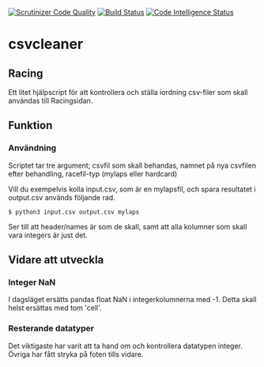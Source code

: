 [![Scrutinizer Code Quality](https://scrutinizer-ci.com/g/bredsjomagnus/csvcleaner/badges/quality-score.png?b=master)](https://scrutinizer-ci.com/g/bredsjomagnus/csvcleaner/?branch=master)
[![Build Status](https://scrutinizer-ci.com/g/bredsjomagnus/csvcleaner/badges/build.png?b=master)](https://scrutinizer-ci.com/g/bredsjomagnus/csvcleaner/build-status/master)
[![Code Intelligence Status](https://scrutinizer-ci.com/g/bredsjomagnus/csvcleaner/badges/code-intelligence.svg?b=master)](https://scrutinizer-ci.com/code-intelligence)

# csvcleaner
## Racing
Ett litet hjälpscript för att kontrollera och ställa iordning csv-filer som skall användas till Racingsidan.

## Funktion
### Användning
Scriptet tar tre argument; csvfil som skall behandas, namnet på nya csvfilen efter behandling, racefil-typ (mylaps eller hardcard)

Vill du exempelvis kolla input.csv, som är en mylapsfil, och spara resultatet i output.csv används följande rad.

`$ python3 input.csv output.csv mylaps`

Ser till att header/names är som de skall, samt att alla kolumner som skall vara integers är just det.

## Vidare att utveckla
### Integer NaN
I dagsläget ersätts pandas float NaN i integerkolumnerna med -1. Detta skall helst ersättas med tom 'cell'.

### Resterande datatyper
Det viktigaste har varit att ta hand om och kontrollera datatypen integer. Övriga har fått stryka på foten tills vidare.
